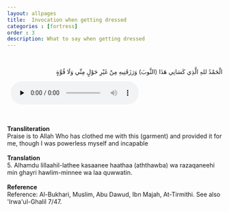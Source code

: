```yaml
---
layout: allpages
title:  Invocation when getting dressed
categories : [fortress]
order : 3
description: What to say when getting dressed
---
```


&nbsp;
<div class="arabictext" dir="RTL">

الْحَمْدُ للهِ الَّذِي كَسَانِي هَذَا (الثَّوبَ) وَرَزَقَنِيهِ مِنْ غَيْرِ حَوْلٍ مِنِّي وَلَا قُوَّةٍ

</div>
&nbsp;

<audio controls  preload="none">
  <source src="{{ site.baseurl }}/audio/fortress/5.mp3" type="audio/mpeg">
Your browser does not support the audio element.
</audio>

&nbsp;
<div class="duaextra" tabindex="0">
<div><strong>Transliteration</strong></div>
<div class="extra">Praise is to Allah Who has clothed me with this (garment) and provided it for me, though I was powerless myself and incapable</div>
</div>
&nbsp;
<div class="duaextra" tabindex="0">
<div><strong>Translation</strong></div>
<div class="extra">5. Alhamdu lillaahil-lathee kasaanee haathaa (aththawba) wa razaqaneehi min ghayri hawlim-minnee wa laa quwwatin.</div>
</div>
&nbsp;
<div class="duaextra" tabindex="0">
<div><strong>Reference</strong></div>
<div class="extra">Reference: Al-Bukhari, Muslim, Abu Dawud, Ibn Majah, At-Tirmithi. See also 'Irwa'ul-Ghalil 7/47.</div>
</div>